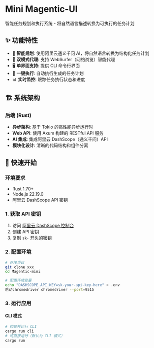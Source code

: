 # Mini Magentic-UI

智能任务规划和执行系统 - 将自然语言描述转换为可执行的任务计划

## ✨ 功能特性

- 🤖 **智能规划**: 使用阿里云通义千问 AI，将自然语言转换为结构化任务计划
- 🎯 **双模式代理**: 支持 WebSurfer（网络浏览）智能代理
- 🖥️ **单界面支持**: 提供 CLI 命令行界面
- 🚀 **一键执行**: 自动执行生成的任务计划
- 📊 **实时监控**: 跟踪任务执行状态和进度

## 🏗️ 系统架构

### 后端 (Rust)
- **异步架构**: 基于 Tokio 的高性能异步运行时
- **Web API**: 使用 Axum 构建的 RESTful API 服务
- **AI 集成**: 集成阿里云 DashScope（通义千问）API
- **模块化设计**: 清晰的代码结构和组件分离

## 🚀 快速开始

### 环境要求

- Rust 1.70+
- Node.js 22.19.0
- 阿里云 DashScope API 密钥

### 1. 获取 API 密钥

1. 访问 [阿里云 DashScope 控制台](https://dashscope.console.aliyun.com/)
2. 创建 API 密钥
3. 复制 `sk-` 开头的密钥

### 2. 配置环境

```bash
# 克隆项目
git clone xxx
cd Magentic-mini

# 配置环境变量
echo "DASHSCOPE_API_KEY=sk-your-api-key-here" > .env
启动chromedriver chromedriver --port=9515
```

### 3. 运行应用

#### CLI 模式

```bash
# 构建并运行 CLI
cargo run cli
# 或直接运行（默认为 CLI 模式）
cargo run
```